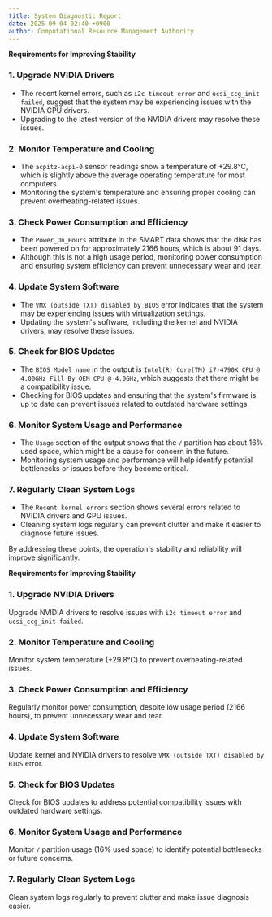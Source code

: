 ```yaml
---
title: System Diagnostic Report
date: 2025-09-04 02:40 +0900
author: Computational Resource Management Authority
---
```

**Requirements for Improving Stability**

### 1. Upgrade NVIDIA Drivers

*   The recent kernel errors, such as `i2c timeout error` and `ucsi_ccg_init failed`, suggest that the system may be experiencing issues with the NVIDIA GPU drivers.
*   Upgrading to the latest version of the NVIDIA drivers may resolve these issues.

### 2. Monitor Temperature and Cooling

*   The `acpitz-acpi-0` sensor readings show a temperature of +29.8°C, which is slightly above the average operating temperature for most computers.
*   Monitoring the system's temperature and ensuring proper cooling can prevent overheating-related issues.

### 3. Check Power Consumption and Efficiency

*   The `Power_On_Hours` attribute in the SMART data shows that the disk has been powered on for approximately 2166 hours, which is about 91 days.
*   Although this is not a high usage period, monitoring power consumption and ensuring system efficiency can prevent unnecessary wear and tear.

### 4. Update System Software

*   The `VMX (outside TXT) disabled by BIOS` error indicates that the system may be experiencing issues with virtualization settings.
*   Updating the system's software, including the kernel and NVIDIA drivers, may resolve these issues.

### 5. Check for BIOS Updates

*   The `BIOS Model name` in the output is `Intel(R) Core(TM) i7-4790K CPU @ 4.00GHz Fill By OEM CPU @ 4.0GHz`, which suggests that there might be a compatibility issue.
*   Checking for BIOS updates and ensuring that the system's firmware is up to date can prevent issues related to outdated hardware settings.

### 6. Monitor System Usage and Performance

*   The `Usage` section of the output shows that the `/` partition has about 16% used space, which might be a cause for concern in the future.
*   Monitoring system usage and performance will help identify potential bottlenecks or issues before they become critical.

### 7. Regularly Clean System Logs

*   The `Recent kernel errors` section shows several errors related to NVIDIA drivers and GPU issues.
*   Cleaning system logs regularly can prevent clutter and make it easier to diagnose future issues.

By addressing these points, the operation's stability and reliability will improve significantly.

**Requirements for Improving Stability**

### 1. Upgrade NVIDIA Drivers

Upgrade NVIDIA drivers to resolve issues with `i2c timeout error` and `ucsi_ccg_init failed`.

### 2. Monitor Temperature and Cooling

Monitor system temperature (+29.8°C) to prevent overheating-related issues.

### 3. Check Power Consumption and Efficiency

Regularly monitor power consumption, despite low usage period (2166 hours), to prevent unnecessary wear and tear.

### 4. Update System Software

Update kernel and NVIDIA drivers to resolve `VMX (outside TXT) disabled by BIOS` error.

### 5. Check for BIOS Updates

Check for BIOS updates to address potential compatibility issues with outdated hardware settings.

### 6. Monitor System Usage and Performance

Monitor `/` partition usage (16% used space) to identify potential bottlenecks or future concerns.

### 7. Regularly Clean System Logs

Clean system logs regularly to prevent clutter and make issue diagnosis easier.

